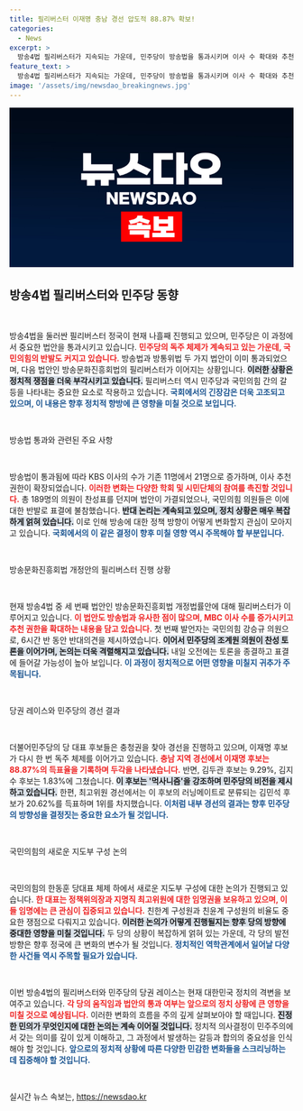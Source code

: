 ```yaml
---
title: 필리버스터 이재명 충남 경선 압도적 88.87% 확보!
categories:
  - News
excerpt: >
  방송4법 필리버스터가 지속되는 가운데, 민주당이 방송법을 통과시키며 이사 수 확대와 추천 권한을 증대했습니다. 찬반 논리가 난무하는 국회 현장을 확인하세요!
feature_text: >
  방송4법 필리버스터가 지속되는 가운데, 민주당이 방송법을 통과시키며 이사 수 확대와 추천 권한을 증대했습니다. 찬반 논리가 난무하는 국회 현장을 확인하세요!
image: '/assets/img/newsdao_breakingnews.jpg'
---
```


<p><img src="/assets/img/newsdao_breakingnews.jpg" alt="ontimetimes 속보" /></p>

<h2 data-ke-size="size26">방송4법 필리버스터와 민주당 동향</h2>

<p data-ke-size="size16">&nbsp;</p>

<p>방송4법을 둘러싼 필리버스터 정국이 현재 나흘째 진행되고 있으며, 민주당은 이 과정에서 중요한 법안을 통과시키고 있습니다. <b><span style="color: #ee2323;">민주당의 독주 체제가 계속되고 있는 가운데, 국민의힘의 반발도 커지고 있습니다.</span></b> 방송법과 방통위법 두 가지 법안이 이미 통과되었으며, 다음 법안인 방송문화진흥회법의 필리버스터가 이어지는 상황입니다. <b><span style="background-color: #21538527;">이러한 상황은 정치적 쟁점을 더욱 부각시키고 있습니다.</span></b> 필리버스터 역시 민주당과 국민의힘 간의 갈등을 나타내는 중요한 요소로 작용하고 있습니다. <b><span style="color: #1a5490;">국회에서의 긴장감은 더욱 고조되고 있으며, 이 내용은 향후 정치적 향방에 큰 영향을 미칠 것으로 보입니다.</span></b></p>

<p data-ke-size="size16">&nbsp;</p>

<p>방송법 통과와 관련된 주요 사항</p>

<p data-ke-size="size16">&nbsp;</p>

<p>방송법이 통과됨에 따라 KBS 이사의 수가 기존 11명에서 21명으로 증가하며, 이사 추천 권한이 확장되었습니다. <b><span style="color: #ee2323;">이러한 변화는 다양한 학회 및 시민단체의 참여를 촉진할 것입니다.</span></b> 총 189명의 의원이 찬성표를 던지며 법안이 가결되었으나, 국민의힘 의원들은 이에 대한 반발로 표결에 불참했습니다. <b><span style="background-color: #21538527;">반대 논리는 계속되고 있으며, 정치 상황은 매우 복잡하게 얽혀 있습니다.</span></b> 이로 인해 방송에 대한 정책 방향이 어떻게 변화할지 관심이 모아지고 있습니다. <b><span style="color: #1a5490;">국회에서의 이 같은 결정이 향후 미칠 영향 역시 주목해야 할 부분입니다.</span></b></p>

<p data-ke-size="size16">&nbsp;</p>

<p>방송문화진흥회법 개정안의 필리버스터 진행 상황</p>

<p data-ke-size="size16">&nbsp;</p>

<p>현재 방송4법 중 세 번째 법안인 방송문화진흥회법 개정법률안에 대해 필리버스터가 이루어지고 있습니다. <b><span style="color: #ee2323;">이 법안도 방송법과 유사한 점이 많으며, MBC 이사 수를 증가시키고 추천 권한을 확대하는 내용을 담고 있습니다.</span></b> 첫 번째 발언자는 국민의힘 강승규 의원으로, 6시간 반 동안 반대의견을 제시하였습니다. <b><span style="background-color: #21538527;">이어서 민주당의 조계원 의원이 찬성 토론을 이어가며, 논의는 더욱 격렬해지고 있습니다.</span></b> 내일 오전에는 토론을 종결하고 표결에 들어갈 가능성이 높아 보입니다. <b><span style="color: #1a5490;">이 과정이 정치적으로 어떤 영향을 미칠지 귀추가 주목됩니다.</span></b></p>

<p data-ke-size="size16">&nbsp;</p>

<p>당권 레이스와 민주당의 경선 결과</p>

<p data-ke-size="size16">&nbsp;</p>

<p>더불어민주당의 당 대표 후보들은 충청권을 찾아 경선을 진행하고 있으며, 이재명 후보가 다시 한 번 독주 체제를 이어가고 있습니다. <b><span style="color: #ee2323;">충남 지역 경선에서 이재명 후보는 88.87%의 득표율을 기록하며 두각을 나타냈습니다.</span></b> 반면, 김두관 후보는 9.29%, 김지수 후보는 1.83%에 그쳤습니다. <b><span style="background-color: #21538527;">이 후보는 '먹사니즘'을 강조하며 민주당의 비전을 제시하고 있습니다.</span></b> 한편, 최고위원 경선에서는 이 후보의 러닝메이트로 분류되는 김민석 후보가 20.62%를 득표하며 1위를 차지했습니다. <b><span style="color: #1a5490;">이처럼 내부 경선의 결과는 향후 민주당의 방향성을 결정짓는 중요한 요소가 될 것입니다.</span></b></p>

<p data-ke-size="size16">&nbsp;</p>

<p>국민의힘의 새로운 지도부 구성 논의</p>

<p data-ke-size="size16">&nbsp;</p>

<p>국민의힘의 한동훈 당대표 체제 하에서 새로운 지도부 구성에 대한 논의가 진행되고 있습니다. <b><span style="color: #ee2323;">한 대표는 정책위의장과 지명직 최고위원에 대한 임명권을 보유하고 있으며, 이들 임명에는 큰 관심이 집중되고 있습니다.</span></b> 친한계 구성원과 친윤계 구성원의 비율도 중요한 쟁점으로 다뤄지고 있습니다. <b><span style="background-color: #21538527;">이러한 논의가 어떻게 진행될지는 향후 당의 방향에 중대한 영향을 미칠 것입니다.</span></b> 두 당의 상황이 복잡하게 얽혀 있는 가운데, 각 당의 발전 방향은 향후 정국에 큰 변화의 변수가 될 것입니다. <b><span style="color: #1a5490;">정치적인 역학관계에서 일어날 다양한 사건들 역시 주목할 필요가 있습니다.</span></b></p>

<p data-ke-size="size16">&nbsp;</p>

<p>이번 방송4법의 필리버스터와 민주당의 당권 레이스는 현재 대한민국 정치의 격변을 보여주고 있습니다. <b><span style="color: #ee2323;">각 당의 움직임과 법안의 통과 여부는 앞으로의 정치 상황에 큰 영향을 미칠 것으로 예상됩니다.</span></b> 이러한 변화의 흐름을 주의 깊게 살펴보아야 할 때입니다. <b><span style="background-color: #21538527;">진정한 민의가 무엇인지에 대한 논의는 계속 이어질 것입니다.</span></b> 정치적 의사결정이 민주주의에서 갖는 의미를 깊이 있게 이해하고, 그 과정에서 발생하는 갈등과 합의의 중요성을 인식해야 할 것입니다. <b><span style="color: #1a5490;">앞으로의 정치적 상황에 따른 다양한 민감한 변화들을 스크리닝하는 데 집중해야 할 것입니다.</span></b></p>

<p data-ke-size="size16">&nbsp;</p>
실시간 뉴스 속보는, <a href="https://newsdao.kr" rel="dofollow">https://newsdao.kr</a>


